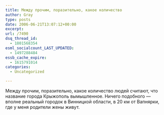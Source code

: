 ```yaml
---
title: Между прочим, поразительно, какое количество
author: Gray
type: posts
date: 2006-06-21T13:07:12+00:00
excerpt:
url: /7490
dsq_thread_id:
  - 1801568354
esml_socialcount_LAST_UPDATED:
  - 1497288484
essb_cache_expire:
  - 1615791014
categories:
  - Uncategorized

---
```








Между прочим, поразительно, какое количество людей считают, что название города Крыжополь вымышленное. Ничего подобного &#8212; вполне реальный городок в Винницкой области, в 20 км от Вапнярки, где у меня родители жены живут.